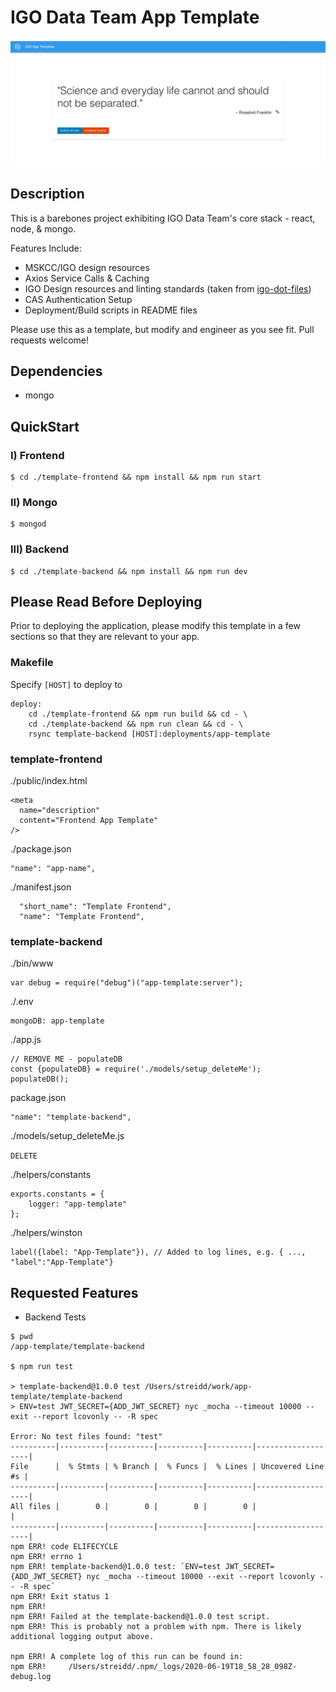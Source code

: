 # IGO Data Team App Template

![Application UI](assets/app_view.png)

## Description
This is a barebones project exhibiting IGO Data Team's core stack - react, node, & mongo.

Features Include:
* MSKCC/IGO design resources
* Axios Service Calls & Caching
* IGO Design resources and linting standards (taken from [igo-dot-files](https://github.com/mskcc/igo-data-dotfiles))
* CAS Authentication Setup
* Deployment/Build scripts in README files

Please use this as a template, but modify and engineer as you see fit. Pull requests welcome!

## Dependencies
- mongo

## QuickStart
### I) Frontend
```
$ cd ./template-frontend && npm install && npm run start
```
### II) Mongo
```
$ mongod
```
### III) Backend
```
$ cd ./template-backend && npm install && npm run dev
```

## Please Read Before Deploying
Prior to deploying the application, please modify this template in a few sections so that they are relevant to your app.
### Makefile
Specify `[HOST]` to deploy to
```
deploy:
	cd ./template-frontend && npm run build && cd - \
	cd ./template-backend && npm run clean && cd - \
	rsync template-backend [HOST]:deployments/app-template
```

### template-frontend
./public/index.html
```
<meta
  name="description"
  content="Frontend App Template"
/>
```

./package.json
```
"name": "app-name",
```

./manifest.json
```
  "short_name": "Template Frontend",
  "name": "Template Frontend",
```

### template-backend
./bin/www
```
var debug = require("debug")("app-template:server");
```
./.env
```
mongoDB: app-template
```

./app.js
```
// REMOVE ME - populateDB
const {populateDB} = require('./models/setup_deleteMe');
populateDB();
```

package.json
```
"name": "template-backend",
```

./models/setup_deleteMe.js

`DELETE`

./helpers/constants
```
exports.constants = {
    logger: "app-template"
};
```

./helpers/winston
```
label({label: "App-Template"}),	// Added to log lines, e.g. { ..., "label":"App-Template"}
```

## Requested Features
* Backend Tests
```
$ pwd
/app-template/template-backend

$ npm run test

> template-backend@1.0.0 test /Users/streidd/work/app-template/template-backend
> ENV=test JWT_SECRET={ADD_JWT_SECRET} nyc _mocha --timeout 10000 --exit --report lcovonly -- -R spec

Error: No test files found: "test"
----------|----------|----------|----------|----------|-------------------|
File      |  % Stmts | % Branch |  % Funcs |  % Lines | Uncovered Line #s |
----------|----------|----------|----------|----------|-------------------|
All files |        0 |        0 |        0 |        0 |                   |
----------|----------|----------|----------|----------|-------------------|
npm ERR! code ELIFECYCLE
npm ERR! errno 1
npm ERR! template-backend@1.0.0 test: `ENV=test JWT_SECRET={ADD_JWT_SECRET} nyc _mocha --timeout 10000 --exit --report lcovonly -- -R spec`
npm ERR! Exit status 1
npm ERR! 
npm ERR! Failed at the template-backend@1.0.0 test script.
npm ERR! This is probably not a problem with npm. There is likely additional logging output above.

npm ERR! A complete log of this run can be found in:
npm ERR!     /Users/streidd/.npm/_logs/2020-06-19T18_58_28_098Z-debug.log 
```
